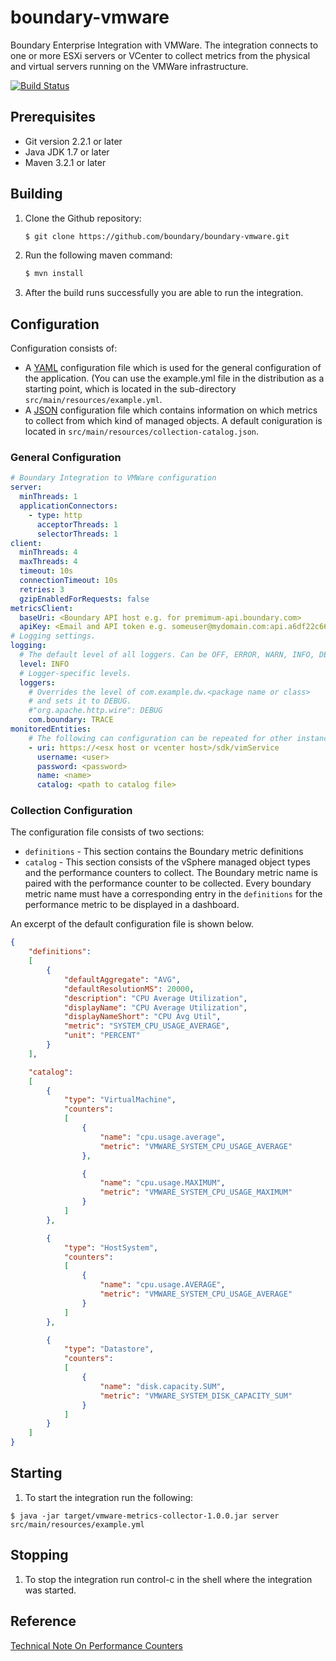 boundary-vmware
===============

Boundary Enterprise Integration with VMWare. The integration connects to one or more
ESXi servers or VCenter to collect metrics from the physical and virtual servers running on the VMWare infrastructure.


[![Build Status](https://travis-ci.org/boundary/boundary-vmware.svg)](https://travis-ci.org/boundary/boundary-vmware)

Prerequisites
----------
- Git version 2.2.1 or later
- Java JDK 1.7 or later
- Maven 3.2.1 or later

Building
--------
1. Clone the Github repository:
    ```bash
    $ git clone https://github.com/boundary/boundary-vmware.git
     ```
     
2. Run the following maven command:
     ```bash
    $ mvn install
     ```
     
3. After the build runs successfully you are able to run the integration.

Configuration
-------------
Configuration consists of:
- A [YAML](http://en.wikipedia.org/wiki/YAML) configuration file which is used for the general configuration of the application. (You can use the example.yml file in the distribution as a starting point, which is located in the sub-directory `src/main/resources/example.yml`.
- A [JSON](http://en.wikipedia.org/wiki/JSON) configuration file which contains information on which metrics to collect from which kind of managed objects. A default coniguration is located in `src/main/resources/collection-catalog.json`.

### General Configuration

```yaml
# Boundary Integration to VMWare configuration
server:
  minThreads: 1
  applicationConnectors:
    - type: http
      acceptorThreads: 1
      selectorThreads: 1
client:
  minThreads: 4
  maxThreads: 4
  timeout: 10s
  connectionTimeout: 10s
  retries: 3
  gzipEnabledForRequests: false
metricsClient:
  baseUri: <Boundary API host e.g. for premimum-api.boundary.com>
  apiKey: <Email and API token e.g. someuser@mydomain.com:api.a6df22c660-2105>
# Logging settings.
logging:
  # The default level of all loggers. Can be OFF, ERROR, WARN, INFO, DEBUG, TRACE, or ALL.
  level: INFO
  # Logger-specific levels.
  loggers:
    # Overrides the level of com.example.dw.<package name or class> 
    # and sets it to DEBUG.
    #"org.apache.http.wire": DEBUG
    com.boundary: TRACE
monitoredEntities:
    # The following can configuration can be repeated for other instances
    - uri: https://<esx host or vcenter host>/sdk/vimService
      username: <user>
      password: <password>
      name: <name>
      catalog: <path to catalog file>
```

### Collection Configuration
The configuration file consists of two sections:
- `definitions` - This section contains the Boundary metric definitions
- `catalog` - This section consists of the vSphere managed object types and the performance counters to collect. The Boundary metric name is paired with the performance counter to be collected. Every boundary metric name must have a corresponding entry in the `definitions` for the performance metric to be displayed in a dashboard.

An excerpt of the default configuration file is shown below.

```json
{
	"definitions":
	[
		{
			"defaultAggregate": "AVG",
			"defaultResolutionMS": 20000,
			"description": "CPU Average Utilization",
			"displayName": "CPU Average Utilization",
			"displayNameShort": "CPU Avg Util",
			"metric": "SYSTEM_CPU_USAGE_AVERAGE",
			"unit": "PERCENT"
		}
	],

	"catalog":
	[
		{
			"type": "VirtualMachine",
			"counters":
			[
				{
					"name": "cpu.usage.average",
					"metric": "VMWARE_SYSTEM_CPU_USAGE_AVERAGE"
				},

				{
					"name": "cpu.usage.MAXIMUM",
					"metric": "VMWARE_SYSTEM_CPU_USAGE_MAXIMUM"
				}
			]
		},

		{
			"type": "HostSystem",
			"counters":
			[
				{
					"name": "cpu.usage.AVERAGE",
					"metric": "VMWARE_SYSTEM_CPU_USAGE_AVERAGE"
				}
			]
		},

		{
			"type": "Datastore",
			"counters":
			[
				{
					"name": "disk.capacity.SUM",
					"metric": "VMWARE_SYSTEM_DISK_CAPACITY_SUM"
				}
			]
		}
	]
}

```

Starting
--------

1. To start the integration run the following:
```
$ java -jar target/vmware-metrics-collector-1.0.0.jar server src/main/resources/example.yml
```

Stopping
--------

1. To stop the integration run control-c in the shell where the integration was started.


Reference
---------
[Technical Note On Performance Counters](http://www.vmware.com/files/pdf/technote_PerformanceCounters.pdf)

